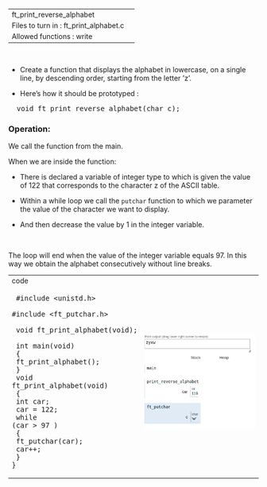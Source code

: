|||
|:--|:--|
|ft_print_reverse_alphabet||
|Files to turn in : ft_print_alphabet.c||
|Allowed functions : write||

<br>

- Create a function that displays the alphabet in lowercase, on a single line, by
descending order, starting from the letter ’z’.

- Here’s how it should be prototyped :

<pre>  void ft_print_reverse_alphabet(char c); </pre> 

### Operation:

We call the function from the main. 

When we are inside the function:
- There is declared a variable of integer type to which is given the value of 122 that corresponds to the character z of the ASCII table. 

- Within a while loop we call the `putchar` function to which we parameter the value of the character we want to display.

- And then decrease the value by 1 in the integer variable.

<br>

The loop will end when the value of the integer variable equals 97. In this way we obtain the alphabet consecutively without line breaks.

|||
|:-|:-|
|code||
|<pre> #include <unistd.h> <br> #include <ft_putchar.h> <br> <br> void  ft_print_alphabet(void); <br> int main(void) <br> { <br>   ft_print_alphabet(); <br> } <br> void  ft_print_alphabet(void) <br> { <br>   int car; <br>   car = 122; <br>   while (car > 97 ) <br>   { <br>     ft_putchar(car); <br>     car++; <br>   } <br>}   </pre> |![print_reverse_alphabet.png](print_reverse_alphabet.png)|
